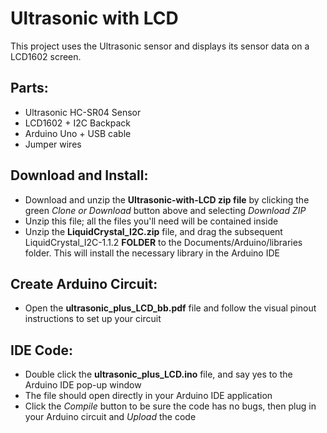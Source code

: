 # Ultrasonic with LCD
This project uses the Ultrasonic sensor and displays its sensor data on a LCD1602 screen.


## Parts:

- Ultrasonic HC-SR04 Sensor
- LCD1602 + I2C Backpack
- Arduino Uno + USB cable
- Jumper wires
  
  
## Download and Install:

- Download and unzip the **Ultrasonic-with-LCD zip file** by clicking the green *Clone or Download* button above and selecting *Download ZIP* 
- Unzip this file; all the files you'll need will be contained inside
- Unzip the **LiquidCrystal_I2C.zip** file, and drag the subsequent LiquidCrystal_I2C-1.1.2 **FOLDER** to the Documents/Arduino/libraries folder. This will install the necessary library in the Arduino IDE  


## Create Arduino Circuit:
- Open the **ultrasonic_plus_LCD_bb.pdf** file and follow the visual pinout instructions to set up your circuit


## IDE Code:

- Double click the **ultrasonic_plus_LCD.ino** file, and say yes to the Arduino IDE pop-up window
- The file should open directly in your Arduino IDE application  
- Click the *Compile* button to be sure the code has no bugs, then plug in your Arduino circuit and *Upload* the code





